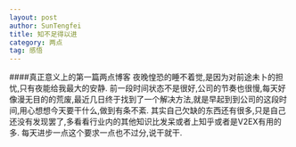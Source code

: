 ```yaml
---
layout: post
author: SunTengfei
title: 知不足得以进
category: 两点
tag: 感悟
---
```


####真正意义上的第一篇两点博客
	夜晚惶恐的睡不着觉,是因为对前途未卜的担忧,只有夜能给我最大的安静.	前一段时间状态不是很好,公司的节奏也很慢,每天好像漫无目的的荒废,最近几日终于找到了一个解决方法,就是早起到到公司的这段时间,用心想想今天要干什么,做到有条不紊.
	其实自己欠缺的东西还有很多,只是自己还没有发现罢了,多看看行业内的其他知识比发呆或者上知乎或者是V2EX有用的多.
	每天进步一点这个要求一点也不过分,说干就干.


